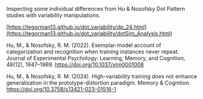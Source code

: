 Inspecting some individual differences from Hu & Nosofsky Dot Pattern studies with variability manipulations. 

[https://tegorman13.github.io/dot_variability/dp_24.html](https://tegorman13.github.io/dot_variability/dotSim_Analysis.html)

Hu, M., & Nosofsky, R. M. (2022). Exemplar-model account of categorization and recognition when training instances never repeat. Journal of Experimental Psychology: Learning, Memory, and Cognition, 48(12), 1947–1969. https://doi.org/10.1037/xlm0001008

Hu, M., & Nosofsky, R. M. (2024). High-variability training does not enhance generalization in the prototype-distortion paradigm. Memory & Cognition. https://doi.org/10.3758/s13421-023-01516-1
